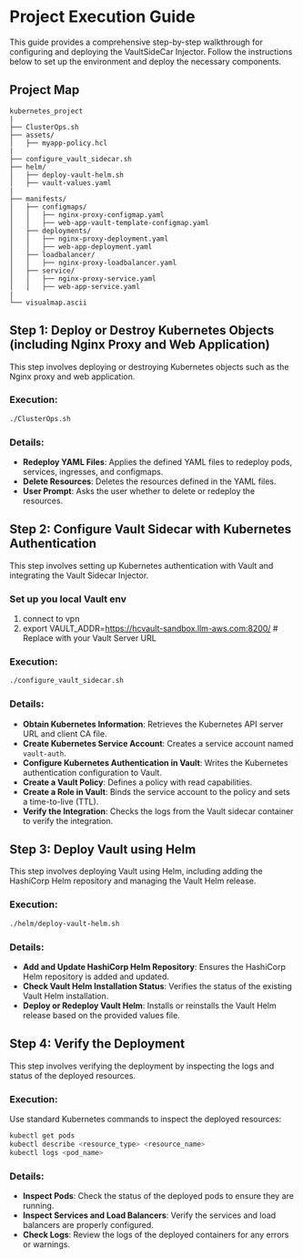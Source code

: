 # Project Execution Guide

This guide provides a comprehensive step-by-step walkthrough for configuring and deploying the VaultSideCar Injector. Follow the instructions below to set up the environment and deploy the necessary components.

## Project Map

```
kubernetes_project
|
├── ClusterOps.sh
├── assets/
│   ├── myapp-policy.hcl
|
├── configure_vault_sidecar.sh
├── helm/
│   ├── deploy-vault-helm.sh
│   ├── vault-values.yaml
|
├── manifests/
│   ├── configmaps/
│   │   ├── nginx-proxy-configmap.yaml
│   │   ├── web-app-vault-template-configmap.yaml
│   ├── deployments/
│   │   ├── nginx-proxy-deployment.yaml
│   │   ├── web-app-deployment.yaml
│   ├── loadbalancer/
│   │   ├── nginx-proxy-loadbalancer.yaml
│   ├── service/
│   │   ├── nginx-proxy-service.yaml
│   │   ├── web-app-service.yaml
|
└── visualmap.ascii
```

## Step 1: Deploy or Destroy Kubernetes Objects (including Nginx Proxy and Web Application)

This step involves deploying or destroying Kubernetes objects such as the Nginx proxy and web application.

### Execution:

```bash
./ClusterOps.sh
```

### Details:

- **Redeploy YAML Files**: Applies the defined YAML files to redeploy pods, services, ingresses, and configmaps.
- **Delete Resources**: Deletes the resources defined in the YAML files.
- **User Prompt**: Asks the user whether to delete or redeploy the resources.

## Step 2: Configure Vault Sidecar with Kubernetes Authentication
This step involves setting up Kubernetes authentication with Vault and integrating the Vault Sidecar Injector.

### Set up you local Vault env

1. connect to vpn
2. export VAULT_ADDR=https://hcvault-sandbox.llm-aws.com:8200/ # Replace with your Vault Server URL

### Execution:

```bash
./configure_vault_sidecar.sh
```

### Details:

- **Obtain Kubernetes Information**: Retrieves the Kubernetes API server URL and client CA file.
- **Create Kubernetes Service Account**: Creates a service account named `vault-auth`.
- **Configure Kubernetes Authentication in Vault**: Writes the Kubernetes authentication configuration to Vault.
- **Create a Vault Policy**: Defines a policy with read capabilities.
- **Create a Role in Vault**: Binds the service account to the policy and sets a time-to-live (TTL).
- **Verify the Integration**: Checks the logs from the Vault sidecar container to verify the integration.

## Step 3: Deploy Vault using Helm

This step involves deploying Vault using Helm, including adding the HashiCorp Helm repository and managing the Vault Helm release.

### Execution:

```bash
./helm/deploy-vault-helm.sh
```

### Details:

- **Add and Update HashiCorp Helm Repository**: Ensures the HashiCorp Helm repository is added and updated.
- **Check Vault Helm Installation Status**: Verifies the status of the existing Vault Helm installation.
- **Deploy or Redeploy Vault Helm**: Installs or reinstalls the Vault Helm release based on the provided values file.

## Step 4: Verify the Deployment

This step involves verifying the deployment by inspecting the logs and status of the deployed resources.

### Execution:

Use standard Kubernetes commands to inspect the deployed resources:

```bash
kubectl get pods
kubectl describe <resource_type> <resource_name>
kubectl logs <pod_name>
```

### Details:

- **Inspect Pods**: Check the status of the deployed pods to ensure they are running.
- **Inspect Services and Load Balancers**: Verify the services and load balancers are properly configured.
- **Check Logs**: Review the logs of the deployed containers for any errors or warnings.
